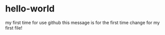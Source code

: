 # hello-world
my first time for use github
this message is for the first time change for my first file!
